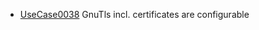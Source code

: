   * [UseCase0038](https://github.com/DomainDrivenArchitecture/ddaRequirement/blob/master/en/requirements/UseCase0038.md) GnuTls incl. certificates are configurable